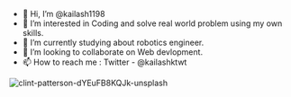 - 👋 Hi, I’m @kailash1198
- 👀 I’m interested in Coding and solve real world problem using my own skills.
- 🌱 I’m currently studying about robotics engineer.
- 💞️ I’m looking to collaborate on Web devlopment.
- 📫 How to reach me : Twitter - @kailashktwt

![clint-patterson-dYEuFB8KQJk-unsplash](https://user-images.githubusercontent.com/79510867/201607804-27fda256-9086-4a8c-a4f5-885310c37cd2.jpg)


<!---
kailash1198/kailash1198 is a ✨ special ✨ repository because its `README.md` (this file) appears on your GitHub profile.
You can click the Preview link to take a look at your changes.
--->
